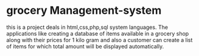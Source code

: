 # grocery Management-system

this is a project deals in html,css,php,sql system languages.
The applications like creating a database of items available in a grocery shop along with their prices for 1 kilo gram and also a customer can create a list of items for which total amount will be displayed automatically.
